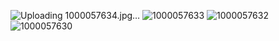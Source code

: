 ![Uploading 1000057634.jpg…]()
![1000057633](https://github.com/ihoseinam/French-pastry/assets/124840513/e5243dad-c637-4b7b-855a-6831a8db9d40)
![1000057632](https://github.com/ihoseinam/French-pastry/assets/124840513/e7a6f6ff-2fda-43d4-aceb-9c5035db4f24)
![1000057630](https://github.com/ihoseinam/French-pastry/assets/124840513/4fc2c660-2a2a-44b5-8d0a-86ef1ee4e7e1)
